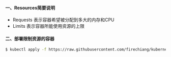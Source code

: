 #### 一、Resources简要说明
 - Requests 表示容器希望被分配到多大的内存和CPU
 - Limits 表示容器所能使用资源的上限
 
#### 二、部署限制资源的容器
```bash
$ kubectl apply -f https://raw.githubusercontent.com/firechiang/kubernetes-study/master/yamls/springboot-demo-dev.yaml
```